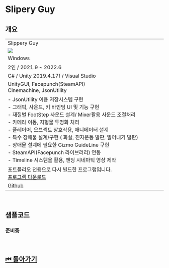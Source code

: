 # Slipery Guy

## 개요
<table>
<tr >
    <td width="50%">Slippery Guy</td> 
</tr>
<tr >
    <td> <image src="../../Image/SlipperyMan.gif"/> </td>
</tr>
<tr >
    <td>Windows</td> 
</tr>
<tr >
    <td> 2인 / 2021.9 ~ 2022.6 </td>
</tr>
<tr >
    <td>C# / Unity 2019.4.17f / Visual Studio</td>
</tr>
<tr >
    <td>
        UnityGUI, Facepunch(SteamAPI) <br>
        Cinemachine, JsonUtility
    </td>
</tr>
<tr>
    <td>
        - JsonUtility 이용 저장시스템 구현 <br>
        - 그래픽, 사운드, 키 바인딩 UI 및 기능 구현 <br>
        - 재질별 FootStep 사운드 설계/ Mixer활용 사운드 조절처리 <br>
        - 카메라 이동, 지형물 투명화 처리<br>
        - 플레이어, 오브젝트 상호작용, 애니메이터 설계 <br>
        - 특수 장애물 설계/구현 ( 화살, 진자운동 발판, 밀어내기 발판) <br>
        - 장애물 설계에 필요한 Gizmo GuideLine 구현 <br>
        - SteamAPI(Facepunch 라이브러리) 연동 <br>
        - Timeline 시스템을 활용, 엔딩 시네마틱 영상 제작
    </td>
</tr>
<tr>
    <td>
        포트폴리오 전용으로 다시 빌드한 프로그램입니다.<br>
        <a href="http://naver.me/Gvd5drJu">프로그램 다운로드</a>
    </td>
</tr>
<tr>
    <td>
        <a href="https://github.com/shehdrbs123/Dongs-Portfolio/tree/main/UnityProject/NetworkShooting">Github</a>
    </td>
</tr>
</table>

<br>

## 샘플코드

### 준비중

<br>

## [⏮ 돌아가기](../)
